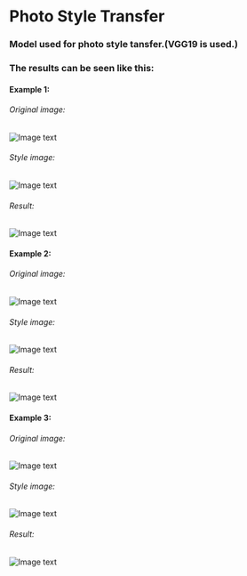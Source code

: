 # Photo Style Transfer<br/>
### Model used for photo style tansfer.(VGG19 is used.)<br/>
### The results can be seen like this:<br/>
#### Example 1: 
###### Original image:<br/>
![Image text](https://raw.githubusercontent.com/rao1140427950/tensorflow-learning/photo-style-transfer/PhotoStyleTransfer/PhotoStyleTransfer/Photo%20Style%20Transfer/Content/path.jpg)
###### Style image:<br/>
![Image text](https://raw.githubusercontent.com/rao1140427950/tensorflow-learning/photo-style-transfer/PhotoStyleTransfer/PhotoStyleTransfer/Photo%20Style%20Transfer/Style/watercolor2.jpg)
###### Result:
![Image text](https://raw.githubusercontent.com/rao1140427950/tensorflow-learning/photo-style-transfer/PhotoStyleTransfer/PhotoStyleTransfer/Photo%20Style%20Transfer/Result/path_watercolor2_step1000.jpg)
<br/>
#### Example 2:
###### Original image:<br/>
![Image text](https://raw.githubusercontent.com/rao1140427950/tensorflow-learning/photo-style-transfer/PhotoStyleTransfer/PhotoStyleTransfer/Photo%20Style%20Transfer/Content/tower.jpg)
###### Style image:<br/>
![Image text](https://raw.githubusercontent.com/rao1140427950/tensorflow-learning/photo-style-transfer/PhotoStyleTransfer/PhotoStyleTransfer/Photo%20Style%20Transfer/Style/paint1.jpg)
###### Result:
![Image text](https://raw.githubusercontent.com/rao1140427950/tensorflow-learning/photo-style-transfer/PhotoStyleTransfer/PhotoStyleTransfer/Photo%20Style%20Transfer/Result/Tower_paint1_step4000.jpg)
<br/>
#### Example 3:
###### Original image:<br/>
![Image text](https://raw.githubusercontent.com/rao1140427950/tensorflow-learning/photo-style-transfer/PhotoStyleTransfer/PhotoStyleTransfer/Photo%20Style%20Transfer/Content/tower.jpg)
###### Style image:<br/>
![Image text](https://raw.githubusercontent.com/rao1140427950/tensorflow-learning/photo-style-transfer/PhotoStyleTransfer/PhotoStyleTransfer/Photo%20Style%20Transfer/Style/stars.jpg)
###### Result:
![Image text](https://raw.githubusercontent.com/rao1140427950/tensorflow-learning/photo-style-transfer/PhotoStyleTransfer/PhotoStyleTransfer/Photo%20Style%20Transfer/Result/Tower_stars_step1500.jpg)
<br/>

